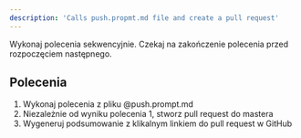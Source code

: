 ```yaml
---
description: 'Calls push.propmt.md file and create a pull request'
---
```

Wykonaj polecenia sekwencyjnie. Czekaj na zakończenie polecenia przed rozpoczęciem następnego.

## Polecenia
1. Wykonaj polecenia z pliku @push.prompt.md
2. Niezależnie od wyniku polecenia 1, stworz pull request do mastera
3. Wygeneruj podsumowanie z klikalnym linkiem do pull request w GitHub
